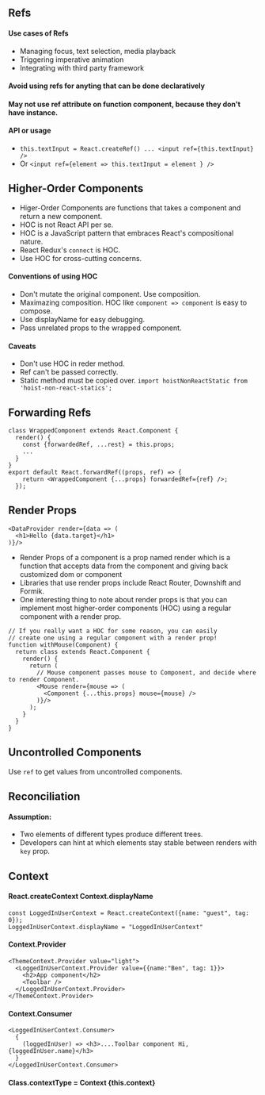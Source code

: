 ## Refs

#### Use cases of Refs
- Managing focus, text selection, media playback
- Triggering imperative animation
- Integrating with third party framework

#### Avoid using refs for anyting that can be done declaratively
#### May not use ref attribute on function component, because they don't have instance.
#### API or usage
- `this.textInput = React.createRef() ... <input ref={this.textInput} />`
- Or `<input ref={element => this.textInput = element } />`

## Higher-Order Components
- Higer-Order Components are functions that takes a component and return a new component.
- HOC is not React API per se.
- HOC is a JavaScript pattern that embraces React's compositional nature.
- React Redux's `connect` is HOC.
- Use HOC for cross-cutting concerns.

#### Conventions of using HOC
- Don't mutate the original component. Use composition.
- Maximazing composition. HOC like `component => component` is easy to compose.
- Use displayName for easy debugging.
- Pass unrelated props to the wrapped component.

#### Caveats
- Don't use HOC in reder method.
- Ref can't be passed correctly.
- Static method must be copied over. `import hoistNonReactStatic from 'hoist-non-react-statics';`

## Forwarding Refs
```
class WrappedComponent extends React.Component {
  render() {
    const {forwardedRef, ...rest} = this.props;
    ...
  }
}
export default React.forwardRef((props, ref) => {
    return <WrappedComponent {...props} forwardedRef={ref} />;
  });
```

## Render Props
```
<DataProvider render={data => (
  <h1>Hello {data.target}</h1>
)}/>
```
- Render Props of a component is a prop named render which is a function that accepts data from the component and giving back customized dom or component
- Libraries that use render props include React Router, Downshift and Formik.
- One interesting thing to note about render props is that you can implement most higher-order components (HOC) using a regular component with a render prop.
```
// If you really want a HOC for some reason, you can easily
// create one using a regular component with a render prop!
function withMouse(Component) {
  return class extends React.Component {
    render() {
      return (
        // Mouse component passes mouse to Component, and decide where to render Component.
        <Mouse render={mouse => (
          <Component {...this.props} mouse={mouse} />
        )}/>
      );
    }
  }
}
```

## Uncontrolled Components
Use `ref` to get values from uncontrolled components.

## Reconciliation

#### Assumption:
- Two elements of different types produce different trees.
- Developers can hint at which elements stay stable between renders with `key` prop.

## Context

#### React.createContext Context.displayName
```
const LoggedInUserContext = React.createContext({name: "guest", tag: 0});
LoggedInUserContext.displayName = "LoggedInUserContext"
```
#### Context.Provider
```
<ThemeContext.Provider value="light">
  <LoggedInUserContext.Provider value={{name:"Ben", tag: 1}}>
    <h2>App component</h2>
    <Toolbar />
  </LoggedInUserContext.Provider>
</ThemeContext.Provider>
```
#### Context.Consumer
```
<LoggedInUserContext.Consumer>
  {
    (loggedInUser) => <h3>....Toolbar component Hi, {loggedInUser.name}</h3>
  }
</LoggedInUserContext.Consumer>
```
#### Class.contextType = Context   {this.context}




